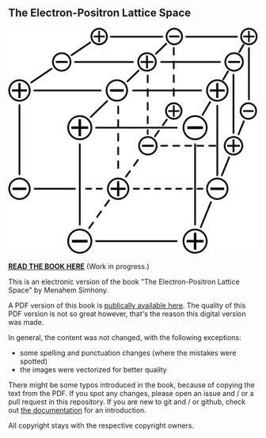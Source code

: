 ## The Electron-Positron Lattice Space

![Front page lattice structure](./front-page-lattice-structure-cropped-optimized.svg)

**[READ THE BOOK HERE](https://loosetooth.github.io/epola-space-nextra)** (Work in progress.)

This is an electronic version of the book "The Electron-Positron Lattice Space" by Menahem Simhony.

A PDF version of this book is [publically available here](https://www.epola.co.uk/Simhony/PaperBack_dnld.htm).
The quality of this PDF version is not so great however, that's the reason this digital version was made.

In general, the content was not changed, with the following exceptions:
* some spelling and punctuation changes (where the mistakes were spotted)
* the images were vectorized for better quality

There might be some typos introduced in the book, because of copying the text from the PDF. If you spot any changes, please open an issue and / or a pull request in this repository. If you are new to git and / or github, check out [the documentation](https://docs.github.com/en/get-started/quickstart/hello-world) for an introduction.

All copyright stays with the respective copyright owners.